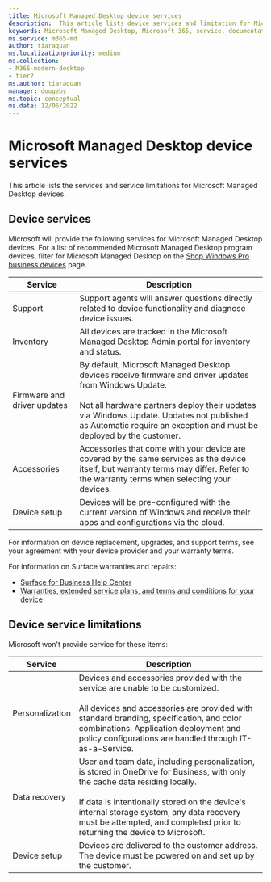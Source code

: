 ```yaml
---
title: Microsoft Managed Desktop device services
description:  This article lists device services and limitation for Microsoft Managed Desktop.
keywords: Microsoft Managed Desktop, Microsoft 365, service, documentation
ms.service: m365-md
author: tiaraquan
ms.localizationpriority: medium
ms.collection: 
- M365-modern-desktop
- tier2
ms.author: tiaraquan
manager: dougeby
ms.topic: conceptual
ms.date: 12/06/2022
---
```


# Microsoft Managed Desktop device services

This article lists the services and service limitations for Microsoft Managed Desktop devices.

## Device services

Microsoft will provide the following services for Microsoft Managed Desktop devices. For a list of recommended Microsoft Managed Desktop program devices, filter for Microsoft Managed Desktop on the [Shop Windows Pro business devices](https://www.microsoft.com/windows/business/devices) page.

| Service | Description |
| ----- | ----- |
| Support | Support agents will answer questions directly related to device functionality and diagnose device issues.
| Inventory | All devices are tracked in the Microsoft Managed Desktop Admin portal for inventory and status.
| Firmware and driver updates | By default, Microsoft Managed Desktop devices receive firmware and driver updates from Windows Update.<br><br>Not all hardware partners deploy their updates via Windows Update. Updates not published as Automatic require an exception and must be deployed by the customer.
| Accessories | Accessories that come with your device are covered by the same services as the device itself, but warranty terms may differ. Refer to the warranty terms when selecting your devices.
| Device setup | Devices will be pre-configured with the current version of Windows and receive their apps and configurations via the cloud.

For information on device replacement, upgrades, and support terms, see your agreement with your device provider and your warranty terms.

For information on Surface warranties and repairs:

- [Surface for Business Help Center](https://support.microsoft.com/hub/4339296/surface-for-business-help)
- [Warranties, extended service plans, and terms and conditions for your device](https://support.microsoft.com/help/4040687/info-about-warranties-extended-service-plans-and-terms-conditions)

## Device service limitations

Microsoft won't provide service for these items:

| Service | Description |
| ----- | ----- |  
| Personalization | Devices and accessories provided with the service are unable to be customized.<br><br>All devices and accessories are provided with standard branding, specification, and color combinations. Application deployment and policy configurations are handled through IT-as-a-Service.
| Data recovery | User and team data, including personalization, is stored in OneDrive for Business, with only the cache data residing locally.<br><br>If data is intentionally stored on the device's internal storage system, any data recovery must be attempted, and completed prior to returning the device to Microsoft.
| Device setup | Devices are delivered to the customer address. The device must be powered on and set up by the customer.
